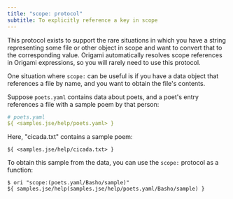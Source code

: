 ```yaml
---
title: "scope: protocol"
subtitle: To explicitly reference a key in scope
---
```


This protocol exists to support the rare situations in which you have a string representing some file or other object in scope and want to convert that to the corresponding value. Origami automatically resolves scope references in Origami expressions, so you will rarely need to use this protocol.

One situation where `scope:` can be useful is if you have a data object that references a file by name, and you want to obtain the file's contents.

Suppose `poets.yaml` contains data about poets, and a poet's entry references a file with a sample poem by that person:

```yaml
# poets.yaml
${ <samples.jse/help/poets.yaml> }
```

Here, "cicada.txt" contains a sample poem:

```
${ <samples.jse/help/cicada.txt> }
```

To obtain this sample from the data, you can use the `scope:` protocol as a function:

```console
$ ori "scope:(poets.yaml/Basho/sample)"
${ samples.jse/help(samples.jse/help/poets.yaml/Basho/sample) }
```
